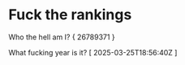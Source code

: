 # Fuck the rankings

Who the hell am I?
{ 26789371 }

What fucking year is it?
[ 2025-03-25T18:56:40Z ]

